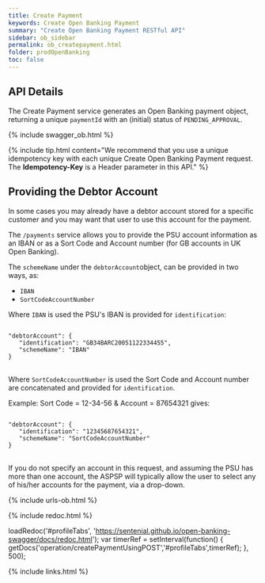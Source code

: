 ```yaml
---
title: Create Payment
keywords: Create Open Banking Payment
summary: "Create Open Banking Payment RESTful API"
sidebar: ob_sidebar
permalink: ob_createpayment.html
folder: prodOpenBanking
toc: false
---
```


## API Details 

The Create Payment service generates an Open Banking payment object, returning a unique ``paymentId`` with an (initial) status of  ``PENDING_APPROVAL``.

{% include swagger_ob.html %}


{% include tip.html content="We recommend that you use a unique idempotency key with each unique Create Open Banking Payment request. The **Idempotency-Key** is a Header parameter in this API." %}

## Providing the Debtor Account

In some cases you may already have a debtor account stored for a specific customer and you may want that user to use this account for the payment. 

The `/payments` service allows you to provide the PSU account information as an IBAN or as a Sort Code and Account number (for GB accounts in UK Open Banking).

The `schemeName` under the `debtorAccount`object, can be provided in two ways, as:

* `IBAN`
* `SortCodeAccountNumber`

Where `IBAN` is used the PSU's IBAN is provided for `identification`:

<pre>
<code class="json">
"debtorAccount": {
   "identification": "GB34BARC20051122334455",
   "schemeName": "IBAN"
}
</code>
</pre>

Where `SortCodeAccountNumber` is used the Sort Code and Account number are concatenated and provided for `identification`. 

Example: Sort Code = 12-34-56 & Account = 87654321 gives:

<pre>
<code class="json">
"debtorAccount": {
   "identification": "12345687654321",
   "schemeName": "SortCodeAccountNumber"
}
</code>
</pre>

If you do not specify an account in this request, and assuming the PSU has more than one account, the ASPSP will typically allow the user to select any of his/her accounts for the payment, via a drop-down. 

{% include urls-ob.html %}

<ul id="profileTabs" class="nav nav-tabs">
    
   
</ul>
   
{% include redoc.html %}
   
loadRedoc('#profileTabs', 'https://sentenial.github.io/open-banking-swagger/docs/redoc.html');
var timerRef = setInterval(function() { getDocs('operation/createPaymentUsingPOST','#profileTabs',timerRef); }, 500);


</script>


<div id="mydiv"></div>


</div>



</div>


{% include links.html %}
